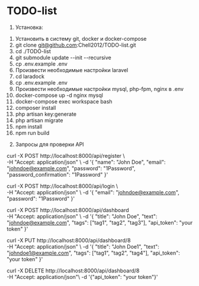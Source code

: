 # TODO-list
1. Установка:
1) Установить в систему git, docker и docker-compose
2) git clone git@github.com:Chell2012/TODO-list.git
3) cd ./TODO-list
4) git submodule update --init --recursive
6) cp .env.example .env
7) Произвести необходимые настройки laravel
5) cd laradock
6) cp .env.example .env
7) Произвести необходимые настройки mysql, php-fpm, nginx в .env
8) docker-compose up -d nginx mysql
9) docker-compose exec workspace bash
10) composer install
11) php artisan key:generate
12) php artisan migrate
13) npm install
14) npm run build

2. Запросы для проверки API


curl -X POST http://localhost:8000/api/register \                                                                                                   
     -H "Accept: application/json" \\
     -d '{
           "name": "John Doe",
           "email": "johndoe@example.com",
           "password": "1Password",
           "password_confirmation": "1Password"
         }'

curl -X POST http://localhost:8000/api/login \                                                                                                      
     -H "Accept: application/json" \\
     -d '{
           "email": "johndoe@example.com",
           "password": "1Password" 
         }'
         
curl -X POST http://localhost:8000/api/dashboard \
     -H "Accept: application/json" \\
     -d '{
           "title": "John Doe",
           "text": "johndoe@example.com",
           "tags": ["tag1", "tag2", "tag3"],
           "api_token": "your token"
         }'

curl -X PUT http://localhost:8000/api/dashboard/8 \
     -H "Accept: application/json" \\
     -d '{
           "title": "John Doe1",
           "text": "johndoe1@example.com",
           "tags": ["tag1", "tag2", "tag4"],
           "api_token": "your token"
         }'
         
curl -X DELETE http://localhost:8000/api/dashboard/8 \
     -H "Accept: application/json"\\
     -d '{"api_token": "your token"}'

